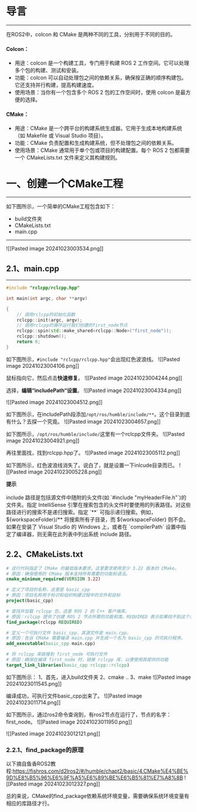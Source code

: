 # 导言
---
在ROS2中，colcon 和 CMake 是两种不同的工具，分别用于不同的目的。
#### Colcon：
- 用途：colcon 是一个构建工具，专门用于构建 ROS 2 工作空间。它可以处理多个包的构建、测试和安装。
- 功能：colcon 可以自动处理包之间的依赖关系，确保按正确的顺序构建包。它还支持并行构建，提高构建速度。
- 使用场景：当你有一个包含多个 ROS 2 包的工作空间时，使用 colcon 是最方便的选择。
#### CMake：
- 用途：CMake 是一个跨平台的构建系统生成器。它用于生成本地构建系统（如 Makefile 或 Visual Studio 项目）。
- 功能：CMake 负责配置和生成构建系统，但不处理包之间的依赖关系。
- 使用场景：CMake 通常用于单个包或项目的构建配置。每个 ROS 2 包都需要一个 CMakeLists.txt 文件来定义其构建规则。

# 一、创建一个CMake工程
---
如下图所示，一个简单的CMake工程包含如下：
- build文件夹
- CMakeLists.txt
- main.cpp
---
![[Pasted image 20241023003534.png]]

## 2.1、main.cpp
---
```cpp
#include "rclcpp/rclcpp.hpp"

int main(int argc, char **argv)

{
	// 调用rclcpp的初始化函数
	rclcpp::init(argc, argv);	
	// 调用rclcpp的循环运行我们创建的first_node节点
	rclcpp::spin(std::make_shared<rclcpp::Node>("first_node"));
	rclcpp::shutdown();
	return 0;
}
```

如下图所示，`#include "rclcpp/rclcpp.hpp"`会出现红色波浪线。
![[Pasted image 20241023004106.png]]

鼠标指向它，然后点击**快速修复**。
![[Pasted image 20241023004244.png]]

选择，**编辑“includePath“设置**。
![[Pasted image 20241023004334.png]]

![[Pasted image 20241023004512.png]]

如下图所示，在includePath段添加`/opt/ros/humble/include/**`。这个目录到底有什么？去探一个究竟。
![[Pasted image 20241023004657.png]]

如下图所示，`/opt/ros/humble/include/`这里有一个rclcpp文件夹。
![[Pasted image 20241023004921.png]]

再往里面找，找到rclcpp.hpp了。
![[Pasted image 20241023005112.png]]

如下图所示，红色波浪线消失了。说白了，就是设置一下inlcude目录而已。
![[Pasted image 20241023005228.png]]
<div class="tip">
<strong>提示</strong><br><br>include 路径是包括源文件中随附的头文件(如 `#include "myHeaderFile.h"`)的文件夹。指定 IntelliSense 引擎在搜索包含的头文件时要使用的列表路径。对这些路径进行的搜索不是递归搜索。指定 `**` 可指示递归搜索。例如，${workspaceFolder}/** 将搜索所有子目录，而 ${workspaceFolder} 则不会。如果在安装了 Visual Studio 的 Windows 上，或者在 `compilerPath` 设置中指定了编译器，则无需在此列表中列出系统 include 路径。
</div>

## 2.2、CMakeLists.txt
```cmake
# 这行代码指定了 CMake 的最低版本要求。这里要求使用至少 3.22 版本的 CMake。
# 原因：确保使用的 CMake 版本支持所有需要的功能和语法。
cmake_minimum_required(VERSION 3.22)

# 定义了项目的名称，这里是 basic_cpp
# 原因：项目名称用于标识和组织构建过程中的文件和目标
project(basic_cpp)

# 查找并加载 rclcpp 包，这是 ROS 2 的 C++ 客户端库。
# 原因：rclcpp 提供了创建 ROS 2 节点所需的功能和类。REQUIRED 表示如果找不到这个包，CMake 将会报错并停止。
find_package(rclcpp REQUIRED)

# 定义一个可执行文件 basic_cpp，其源文件是 main.cpp。
# 原因：告诉 CMake 需要编译 main.cpp 并生成一个名为 basic_cpp 的可执行程序。
add_executable(basic_cpp main.cpp)

# 将 rclcpp 库链接到 first_node 可执行文件
# 原因：确保在编译 first_node 时，链接 rclcpp 库，以便使用其提供的功能
target_link_libraries(basic_cpp rclcpp::rclcpp)
```

如下图所示：
1、首先，进入build文件夹
2、cmake ..
3、make
![[Pasted image 20241023011545.png]]

编译成功，可执行文件basic_cpp出来了。
![[Pasted image 20241023011714.png]]

如下图所示，通过ros2命令查询到，有ros2节点在运行了，节点的名字：first_node。
![[Pasted image 20241023011950.png]]

![[Pasted image 20241023012121.png]]

### 2.2.1、find_package的原理
以下摘自鱼香ROS2教程:https://fishros.com/d2lros2/#/humble/chapt2/basic/4.CMake%E4%BE%9D%E8%B5%96%E6%9F%A5%E6%89%BE%E6%B5%81%E7%A8%8B
![[Pasted image 20241023012327.png]]

总的来说，CMake的find_package依赖系统环境变量，需要确保系统环境变量有相应的库路径才行。

